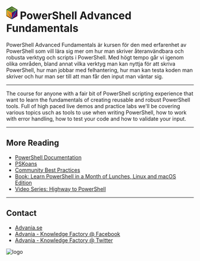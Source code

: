 # ![logo](./Images/pwrops.png) PowerShell Advanced Fundamentals

PowerShell Advanced Fundamentals är kursen för den med erfarenhet av PowerShell som vill lära sig mer om hur man skriver återanvändbara och robusta verktyg och scripts i PowerShell. Med högt tempo går vi igenom olika områden, bland annat vilka verktyg man kan nyttja för att skriva PowerShell, hur man jobbar med felhantering, hur man kan testa koden man skriver och hur man ser till att man får den input man väntar sig.

---

The course for anyone with a fair bit of PowerShell scripting experience that want to learn the fundamentals of creating reusable and robust PowerShell tools. Full of high paced live demos and practice labs we'll be covering various topics usch as tools to use when writing PowerShell, how to work with error handling, how to test your code and how to validate your input.

---

## More Reading

- [PowerShell Documentation](https://docs.microsoft.com/en-us/powershell/)
- [PSKoans](https://github.com/vexx32/PSKoans)
- [Community Best Practices](https://github.com/PoshCode/PowerShellPracticeAndStyle)
- [Book: Learn PowerShell in a Month of Lunches, Linux and macOS Edition](https://www.manning.com/books/learn-powershell-in-a-month-of-lunches-linux-and-macos-edition)
- [Video Series: Highway to PowerShell](https://www.youtube.com/playlist?list=PLjKVCo25i0an3dVaDNNVVTzd1wuK46UHv)

---

## Contact

- [Advania.se](https://www.advania.se/en/our-business/it-infrastructure/knowledge-factory/)
- [Advania - Knowledge Factory @ Facebook](https://www.facebook.com/KnowledgeFactory/)
- [Advania - Knowledge Factory @ Twitter](https://twitter.com/kfconsulting)

![logo](https://www.advania.se/library/Template/logo_o.png)
